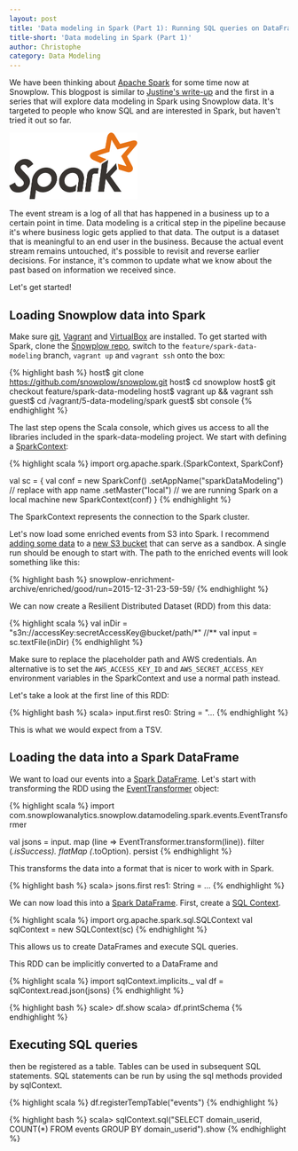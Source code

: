 ```yaml
---
layout: post
title: 'Data modeling in Spark (Part 1): Running SQL queries on DataFrames in Spark SQL'
title-short: 'Data modeling in Spark (Part 1)'
author: Christophe
category: Data Modeling
---
```


We have been thinking about [Apache Spark][apache-spark] for some time now at Snowplow. This blogpost is similar to [Justine's write-up][justine] and the first in a series that will explore data modeling in Spark using Snowplow data. It's targeted to people who know SQL and are interested in Spark, but haven't tried it out so far.

<img src="/assets/img/blog/2015/05/spark_logo.png" style="height:120px">

The event stream is a log of all that has happened in a business up to a certain point in time. Data modeling is a critical step in the pipeline because it's where business logic gets applied to that data. The output is a dataset that is meaningful to an end user in the business. Because the actual event stream remains untouched, it's possible to revisit and reverse earlier decisions. For instance, it's common to update what we know about the past based on information we received since.

Let's get started!

<!--more-->

## Loading Snowplow data into Spark

Make sure [git][install-git], [Vagrant][install-vagrant] and [VirtualBox][install-virtualbox] are installed. To get started with Spark, clone the [Snowplow repo][snowplow-repo], switch to the `feature/spark-data-modeling` branch, `vagrant up` and `vagrant ssh` onto the box:

{% highlight bash %}
host$ git clone https://github.com/snowplow/snowplow.git
host$ cd snowplow
host$ git checkout feature/spark-data-modeling
host$ vagrant up && vagrant ssh
guest$ cd /vagrant/5-data-modeling/spark
guest$ sbt console
{% endhighlight %}

The last step opens the Scala console, which gives us access to all the libraries included in the spark-data-modeling project. We start with defining a [SparkContext][spark-context]:

{% highlight scala %}
import org.apache.spark.{SparkContext, SparkConf}

val sc = {
  val conf = new SparkConf()
    .setAppName("sparkDataModeling") // replace with app name
    .setMaster("local") // we are running Spark on a local machine
  new SparkContext(conf)
}
{% endhighlight %}

The SparkContext represents the connection to the Spark cluster.

Let's now load some enriched events from S3 into Spark. I recommend [adding some data][s3-cp] to a [new S3 bucket][s3-mb] that can serve as a sandbox. A single run should be enough to start with. The path to the enriched events will look something like this:

{% highlight bash %}
snowplow-enrichment-archive/enriched/good/run=2015-12-31-23-59-59/
{% endhighlight %}

We can now create a Resilient Distributed Dataset (RDD) from this data:

{% highlight scala %}
val inDir = "s3n://accessKey:secretAccessKey@bucket/path/*" //**
val input = sc.textFile(inDir)
{% endhighlight %}

Make sure to replace the placeholder path and AWS credentials. An alternative is to set the `AWS_ACCESS_KEY_ID` and `AWS_SECRET_ACCESS_KEY` environment variables in the SparkContext and use a normal path instead.

Let's take a look at the first line of this RDD:

{% highlight bash %}
scala> input.first
res0: String = "...
{% endhighlight %}

This is what we would expect from a TSV.

## Loading the data into a Spark DataFrame

We want to load our events into a [Spark DataFrame][spark-data-frame]. Let's start with transforming the RDD using the [EventTransformer][event-transformer] object:

{% highlight scala %}
import com.snowplowanalytics.snowplow.datamodeling.spark.events.EventTransformer

val jsons = input.
  map (line => EventTransformer.transform(line)).
  filter (_.isSuccess).
  flatMap (_.toOption).
  persist
{% endhighlight %}

This transforms the data into a format that is nicer to work with in Spark.

{% highlight bash %}
scala> jsons.first
res1: String = ...
{% endhighlight %}

We can now load this into a [Spark DataFrame][spark-data-frame]. First, create a [SQL Context][sql-context].

{% highlight scala %}
import org.apache.spark.sql.SQLContext
val sqlContext = new SQLContext(sc)
{% endhighlight %}

This allows us to create DataFrames and execute SQL queries.

This RDD can be implicitly converted to a DataFrame and

{% highlight scala %}
import sqlContext.implicits._
val df = sqlContext.read.json(jsons)
{% endhighlight %}



{% highlight bash %}
scale> df.show
scala> df.printSchema
{% endhighlight %}

## Executing SQL queries

then be registered as a table. Tables can be used in subsequent SQL statements. SQL statements can be run by using the sql methods provided by sqlContext.

{% highlight scala %}
df.registerTempTable("events")
{% endhighlight %}

{% highlight bash %}
scala> sqlContext.sql("SELECT domain_userid, COUNT(*) FROM events GROUP BY domain_userid").show
{% endhighlight %}

[apache-spark]: http://spark.apache.org/
[justine]: /blog/2015/05/21/first-experiments-with-apache-spark/

[install-git]: https://help.github.com/articles/set-up-git/
[install-vagrant]: https://docs.vagrantup.com/v2/installation/
[install-virtualbox]: https://www.virtualbox.org/wiki/Downloads
[snowplow-repo]: https://github.com/snowplow/snowplow

[spark-context]: https://spark.apache.org/docs/1.3.1/api/scala/index.html#org.apache.spark.SparkContext
[s3-mb]: http://docs.aws.amazon.com/cli/latest/reference/s3/mb.html
[s3-cp]: http://docs.aws.amazon.com/cli/latest/reference/s3/cp.html


[spark-data-frame]: https://spark.apache.org/docs/1.3.0/api/scala/index.html#org.apache.spark.sql.DataFrame
[sql-context]: https://spark.apache.org/docs/latest/api/scala/index.html#org.apache.spark.sql.SQLContext

[event-transformer]: https://github.com/snowplow/snowplow/blob/feature/spark-data-modeling/5-data-modeling/spark/src/main/scala/com.snowplowanalytics.snowplow.datamodeling/spark/events/EventTransformer.scala
